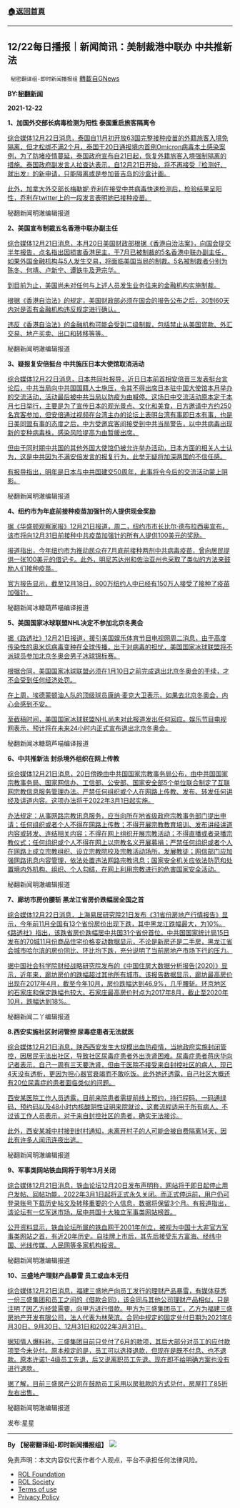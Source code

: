 ###  [:house:返回首頁](https://github.com/ourhimalayas/txt)
---


## 12/22每日播报｜新闻简讯：美制裁港中联办 中共推新法
` 秘密翻译组-即时新闻播报组` [轉載自GNews](https://gnews.org/zh-hans/1780688/)

**BY:[秘翻新闻](https://gtv.org/broadcast/watch/61c2e8b6bcb7f101bb7303bd)**

**2021-12-22**

**1、加国外交部长病毒检测为阳性 泰国重启旅客隔离令**

[综合媒体12月22日消息，泰国自11月初开放63国完整接种疫苗的外籍旅客入境免隔离，但才松绑不满2个月，泰国于20日通报境内首例Omicron病毒本土感染案例，为了防堵疫情蔓延，泰国政府宣布自21日起，恢复外籍旅客入境强制隔离的措施。泰国政府副发言人拉查达表示，自12月21日开始，将不再接受『检测好、就出发』的新申请，只能隔离或是参加普吉岛的沙盒计画。](https://tw.news.yahoo.com/%E6%B3%B0%E7%82%BA%E9%98%B2%E5%A0%B5omicron-%E9%87%8D%E5%95%9F%E6%97%85%E5%AE%A2%E9%9A%94%E9%9B%A2%E4%BB%A4-104516458.html)

[此外，加拿大外交部长梅勒妮·乔利在接受中共病毒快速检测后，检验结果呈阳性，乔利在twitter上的一段发言表明她已接种疫苗。](https://tw.news.yahoo.com/%E6%B3%B0%E7%82%BA%E9%98%B2%E5%A0%B5omicron-%E9%87%8D%E5%95%9F%E6%97%85%E5%AE%A2%E9%9A%94%E9%9B%A2%E4%BB%A4-104516458.html)

秘翻新闻明澈编辑报道

**2、美国宣布制裁五名香港中联办副主任**

[综合媒体12月21日消息，本月20日美国财政部根据《香港自治法案》，向国会提交半年报告，点名指出因损害香港民主，于7月已被制裁的5名香港中联办副主任，如果外国金融机构与5人发生交易，将面临美国当局的制裁。5名被制裁者分别为陈冬、何靖、卢新宁、谭铁牛及尹宗华。](https://www.dw.com/zh/%E7%BE%8E%E5%9B%BD%E5%AE%A3%E5%B8%83%E4%BE%9D%E6%8D%AE%E9%A6%99%E6%B8%AF%E8%87%AA%E6%B2%BB%E6%B3%95%E5%88%B6%E8%A3%81%E4%B8%AD%E8%81%94%E5%8A%9E5%E5%90%8D%E5%AE%98%E5%91%98/a-60206818)

[到目前为止，美国尚未对任何与上述人员发生业务往来的金融机构实施制裁。](https://www.dw.com/zh/%E7%BE%8E%E5%9B%BD%E5%AE%A3%E5%B8%83%E4%BE%9D%E6%8D%AE%E9%A6%99%E6%B8%AF%E8%87%AA%E6%B2%BB%E6%B3%95%E5%88%B6%E8%A3%81%E4%B8%AD%E8%81%94%E5%8A%9E5%E5%90%8D%E5%AE%98%E5%91%98/a-60206818)

[根据《香港自治法》的规定，美国财政部必须在国会的报告公布之后，30到60天内对是否有金融机构违反规定进行确认。](https://www.dw.com/zh/%E7%BE%8E%E5%9B%BD%E5%AE%A3%E5%B8%83%E4%BE%9D%E6%8D%AE%E9%A6%99%E6%B8%AF%E8%87%AA%E6%B2%BB%E6%B3%95%E5%88%B6%E8%A3%81%E4%B8%AD%E8%81%94%E5%8A%9E5%E5%90%8D%E5%AE%98%E5%91%98/a-60206818)

[违反《香港自治法》的金融机构可能会受到二级制裁，包括禁止从美国贷款、外汇交易、地产买卖、出口和转移等等。](https://www.dw.com/zh/%E7%BE%8E%E5%9B%BD%E5%AE%A3%E5%B8%83%E4%BE%9D%E6%8D%AE%E9%A6%99%E6%B8%AF%E8%87%AA%E6%B2%BB%E6%B3%95%E5%88%B6%E8%A3%81%E4%B8%AD%E8%81%94%E5%8A%9E5%E5%90%8D%E5%AE%98%E5%91%98/a-60206818)

秘翻新闻明澈编辑报道

**3、疑报复安倍挺台 中共施压日本大使馆取消活动**

[综合媒体12月22日消息，日本共同社报导，近日日本前首相安倍晋三发表挺台言论后，中共当局向中共国国籍人士施压，令其不得出席日本驻中国大使馆本月举办的交流活动，活动最后被中共当局以防疫为由喊停。这场日中交流活动原本定于本月七日举行，主要是为了宣传日本的观光景点、文化和美食，日方邀请中方约250名宾客参加，但安倍通过视频在台湾主办的论坛上表明台湾有事即日本有事，也是日美同盟有事的态度之后，中方受邀宾客间接受到中共当局警告，以中共病毒出现新的变种病毒株，感染风险提高为由暂缓出席。](https://news.ltn.com.tw/news/politics/paper/1491452)

[但由于同时期中共国的其他外国大使馆仍被允许举办活动，日本方面的相关人士认为，这是中共因为不满安倍发言的报复行为，此举无疑将加深两国的不信任感。](https://news.ltn.com.tw/news/politics/paper/1491452)

[有报导指出，明年是日本与中共国建交50周年，此事将令今后的交流活动蒙上阴影。](https://news.ltn.com.tw/news/politics/paper/1491452)

秘翻新闻明澈编辑报道

**4、纽约市为年底前接种疫苗加强针的人提供现金奖励**

[据《华盛顿观察家报》12月21日报道，周二，纽约市市长比尔·德布拉西奥宣布，该市将向12月31日前接种中共疫苗加强针的所有人提供100美元的奖励。](https://www.washingtonexaminer.com/news/new-york-city-offers-100-for-anyone-who-gets-booster-shot-by-new-years-eve)

[报道指出，今年纽约市为推动民众在7月底前接种两剂中共病毒疫苗，曾向居民提供一张100美元的借记卡。此外，明尼苏达州和佐治亚州也采取了类似的方法来鼓励人们接种疫苗。](https://www.washingtonexaminer.com/news/new-york-city-offers-100-for-anyone-who-gets-booster-shot-by-new-years-eve)

[官方报告显示，截至12月18日，800万纽约人中已经有150万人接受了接种了疫苗加强针。](https://www.washingtonexaminer.com/news/new-york-city-offers-100-for-anyone-who-gets-booster-shot-by-new-years-eve)

秘翻新闻冰糖葫芦喵编译报道

**5、美国国家冰球联盟NHL决定不参加北京冬奥会**

[据《路透社》12月21日报道，援引美国娱乐体育节目电视网周二消息，由于高度传染性的奥米炕病毒变种在全球传播，出于对病毒的担忧，美国国家冰球联盟将不派球员参加北京冬奥会男子冰球锦标赛。](https://www.reuters.com/lifestyle/sports/nhl-decides-against-competing-beijing-due-covid-19-espn-2021-12-21/)

[根据合同，美国国家冰球联盟必须在1月10日之前完成退出北京冬奥会的手续，才不会受到任何经济处罚。](https://www.reuters.com/lifestyle/sports/nhl-decides-against-competing-beijing-due-covid-19-espn-2021-12-21/)

[在上周，埃德蒙顿油人队的顶级球员康纳·麦克大卫表示，如果去北京冬奥会，内心会感到不安。](https://www.reuters.com/lifestyle/sports/nhl-decides-against-competing-beijing-due-covid-19-espn-2021-12-21/)

[至截稿时间，美国国家冰球联盟NHL尚未对此报道发出任何回应。娱乐节目电视网表示，预计将在未来24小时内正式宣布退出北京冬奥会。](https://www.reuters.com/lifestyle/sports/nhl-decides-against-competing-beijing-due-covid-19-espn-2021-12-21/)

秘翻新闻冰糖葫芦喵编译报道

**6、中共推新法 封杀境外组织在网上传教**

[综合媒体12月21日消息，20日傍晚由中共国国家宗教事务局公布，由中共国国家宗教事务局、国家网信办、工信部、公安部、国家安全部5个单位联合制定了互联网宗教信息服务管理办法。严禁任何组织或个人在网路上传教、发布、转发任何讲经及讲道内容。这项办法将于2022年3月1日起实施。](https://www.hk01.com/%E5%8D%B3%E6%99%82%E4%B8%AD%E5%9C%8B/714950/%E7%A9%A9%E5%AE%9A%E6%96%B0%E7%96%86%E5%BD%A2%E5%8B%A2%E5%BE%8C-%E4%B8%AD%E5%9C%8B-%E5%B0%81%E7%A6%81-%E5%A2%83%E5%A4%96%E7%B6%B2%E8%B7%AF%E5%82%B3%E6%95%99)

[办法规定：从事网路宗教讯息服务，应当向所在地省级政府宗教事务部门提出申请；任何组织或者个人不得在网路上传教；不得开展宗教教育培训、发布讲经讲道内容或转发、连结相关内容；不得在网上组织开展宗教活动；不得直播或者录播宗教仪式；任何组织或个人不得在网上以宗教名义开展募捐；严禁任何组织或者个人在网路上成立宗教组织、设立宗教院校及宗教活动场所，发展教徒；网信部门应加强网路讯息内容管理，依法处置违法网路宗教讯息；国家安全机关应依法防范和处置境内外机构、组织、个人勾结，在网上利用宗教进行的危害国家安全活动。](https://www.hk01.com/%E5%8D%B3%E6%99%82%E4%B8%AD%E5%9C%8B/714950/%E7%A9%A9%E5%AE%9A%E6%96%B0%E7%96%86%E5%BD%A2%E5%8B%A2%E5%BE%8C-%E4%B8%AD%E5%9C%8B-%E5%B0%81%E7%A6%81-%E5%A2%83%E5%A4%96%E7%B6%B2%E8%B7%AF%E5%82%B3%E6%95%99)

秘翻新闻明澈编辑报道

**7、廊坊市房价腰斩 黑龙江省房价跌幅居全国之首**

[综合媒体12月22日消息，上海易居研究院21日发布《31省份房地产行情报告》显示，今年前11月全国有13个省份房价出现下跌，其中黑龙江跌幅最大，为10%。《路透社》指出，该跌省房价跌幅居中共国31个省份首位。中共国国家统计局15日发布的70城11月份商品住宅价格变动数据显示，不论是新房还是二手房，黑龙江省会城市哈尔滨的房价同比、环比均下跌，充分说明了当前房地产市场下行的压力。](https://www.epochtimes.com/gb/21/12/21/n13450280.htm)

[据中国社会科学院财经战略研究院发布的《中国住房大数据分析报告(2020)》显示，近年来，廊坊房价的跌幅超过其他所有城市。该报告数据显示，廊坊最高房价出现在2017年4月，截至今年10月，房价跌幅达到46.9%，几乎腰斩。环京地区的石家庄和保定跌幅也较大。石家庄最高房价时点为2017年8月，截止至2020年10月，跌幅达到18%。](https://www.epochtimes.com/gb/21/12/21/n13450280.htm)

秘翻新闻二丫编辑报道

**8.西安实施社区封闭管控 尿毒症患者无法就医**

[综合媒体12月21日消息，陕西西安发生大规模出血热疫情，当地政府实施封闭管控，因居民无法出社区，导致社区尿毒症患者外出洗肾困难。尿毒症患者蒋庆华向记者表示，自己一周有三天要洗肾，但由于医院不接受来自封控社区的病人，现已4天没有透析，更因为担心器官衰竭而不敢吃饭。此外她还透露，自己社区大概还有20位尿毒症的患者面临类似的问题。](https://www.hk01.com/%E5%8D%B3%E6%99%82%E4%B8%AD%E5%9C%8B/715111/%E6%96%B0%E5%86%A0%E8%82%BA%E7%82%8E-%E8%A5%BF%E5%AE%89%E7%A2%BA%E8%A8%BA%E7%97%85%E4%BE%8B%E7%A4%BE%E5%8D%80%E5%B0%81%E9%96%89%E7%AE%A1%E6%8E%A7-20%E5%80%8B%E5%B0%BF%E6%AF%92%E7%97%87%E6%82%A3%E8%80%85%E7%84%A1%E6%B3%95%E5%B0%B1%E9%86%AB)

[西安某医院工作人员透露，目前来院患者需提前线上预约，持行程码、一码通绿码，预约码以及48小时内核酸阴性证明来院就诊，这套流程适用于所有病人。不过该工作人员表示，对于来自封控社区的患者，确实无法接诊。](https://www.hk01.com/%E5%8D%B3%E6%99%82%E4%B8%AD%E5%9C%8B/715111/%E6%96%B0%E5%86%A0%E8%82%BA%E7%82%8E-%E8%A5%BF%E5%AE%89%E7%A2%BA%E8%A8%BA%E7%97%85%E4%BE%8B%E7%A4%BE%E5%8D%80%E5%B0%81%E9%96%89%E7%AE%A1%E6%8E%A7-20%E5%80%8B%E5%B0%BF%E6%AF%92%E7%97%87%E6%82%A3%E8%80%85%E7%84%A1%E6%B3%95%E5%B0%B1%E9%86%AB)

[此外，西安某城中村接到封村通知，未离开村子的人可能会被自费隔离14天，因此有许多人闻讯连夜出逃。](https://www.hk01.com/%E5%8D%B3%E6%99%82%E4%B8%AD%E5%9C%8B/715111/%E6%96%B0%E5%86%A0%E8%82%BA%E7%82%8E-%E8%A5%BF%E5%AE%89%E7%A2%BA%E8%A8%BA%E7%97%85%E4%BE%8B%E7%A4%BE%E5%8D%80%E5%B0%81%E9%96%89%E7%AE%A1%E6%8E%A7-20%E5%80%8B%E5%B0%BF%E6%AF%92%E7%97%87%E6%82%A3%E8%80%85%E7%84%A1%E6%B3%95%E5%B0%B1%E9%86%AB)

秘翻新闻明澈编辑报道

**9、军事类网站铁血网将于明年3月关闭**

[综合媒体12月21日消息，铁血论坛12月20日发布声明称，网站将于即日起停止用户发帖、回帖功能，2022年3月1日起将正式永久关闭。而正式停运前，用户仍可登录账号下载历史帖文及转移重要的个人信息，数据将保留3个月。有报道指出，该论坛有一亿军迷市场，居中共国十大独立军事类网站榜首。](https://www.hk01.com/%E5%8D%B3%E6%99%82%E4%B8%AD%E5%9C%8B/714768/%E8%87%AA%E7%A8%B1-%E6%86%A4%E9%9D%92-%E8%81%9A%E9%9B%86%E5%9C%B0-%E5%85%A7%E5%9C%B0%E8%BB%8D%E4%BA%8B%E8%AB%96%E5%A3%87-%E9%90%B5%E8%A1%80%E7%A4%BE%E5%8D%80-%E6%98%8E%E5%B9%B43%E6%9C%88%E8%B5%B7%E9%97%9C%E9%96%89)

[公开资料显示，铁血论坛所属的铁血网于2001年创立，被视为中国十大非官方军事类网站之首，有近20年历史。自挂牌上市后，其先后接受东方富海、经纬中国、光线传媒、人民网等多家机构投资。](https://www.hk01.com/%E5%8D%B3%E6%99%82%E4%B8%AD%E5%9C%8B/714768/%E8%87%AA%E7%A8%B1-%E6%86%A4%E9%9D%92-%E8%81%9A%E9%9B%86%E5%9C%B0-%E5%85%A7%E5%9C%B0%E8%BB%8D%E4%BA%8B%E8%AB%96%E5%A3%87-%E9%90%B5%E8%A1%80%E7%A4%BE%E5%8D%80-%E6%98%8E%E5%B9%B43%E6%9C%88%E8%B5%B7%E9%97%9C%E9%96%89)

秘翻新闻明澈编辑报道

**10、三盛地产理财产品暴雷 员工或血本无归**

[综合媒体12月21日消息，福建三盛地产向员工发行的理财产品暴雷，有媒体获悉一份三盛集团和员工之间的《借款合同》，该合同与其他公司理财产品相似，只是注明了因乙方经营需要，向甲方进行借款。甲方为三盛集团员工，乙方为福建三盛房地产开发有限公司，法人代表为林荣滨。合同中规定的固定兑付日期为2021年6月30日、9月30日、12月31日和2022年3月31日。](https://fengcx.com/news/detail/55007362.shtml)

[据知情人爆料称，三盛集团目前只兑付了6月的款项，其后大部分对员工的应付款项至今未兑付。原本规定的是，员工可以选择退款，但现在是既不付息、也不退款。原本许诺1-4级员工先退，后又说离职员工先退。现在即不给明确方案也没有进行退款。](https://fengcx.com/news/detail/55007362.shtml)

[据了解，目前三盛房产公司在鼓励员工采用以房抵款的方式兑付，房屋打了85折左右出售。](https://fengcx.com/news/detail/55007362.shtml)

秘翻新闻明澈编辑报道

发布:星星

* * *

**By 【秘密翻译组-即时新闻播报组】**
![](https://assets.gnews.org/wp-content/uploads/2021/12/秘翻海报.jpg)
 

免责声明：本文内容仅代表作者个人观点，平台不承担任何法律风险。

- [ROL Foundation](https://rolfoundation.org/)
- [ROL Society](https://rolsociety.org/)
- [Terms of use](https://gnews.org/terms-of-use-3/)
- [Privacy Policy](https://gnews.org/privacy-policy/)

